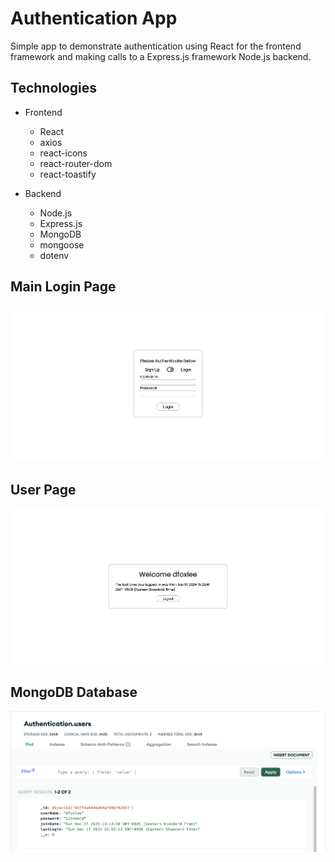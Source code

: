 # Authentication App

Simple app to demonstrate authentication using React for the frontend framework and making calls to a Express.js framework Node.js backend.

## Technologies
- Frontend
   - React
   - axios
   - react-icons
   - react-router-dom
   - react-toastify

- Backend
   - Node.js
   - Express.js
   - MongoDB
   - mongoose
   - dotenv

## Main Login Page
![Main Login Page](/assets/main-login-page.png?raw=true)

## User Page
![User Page](/assets/user-page.png?raw=true)

## MongoDB Database
![MongoDB Database Screenshot](/assets/mongodb-view.png?raw=true)
